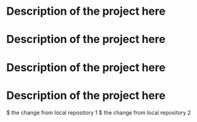 # Description of the project here

# Description of the project here
# Description of the project here
# Description of the project here

$ the change from local repository 1
$ the change from local repository 2

